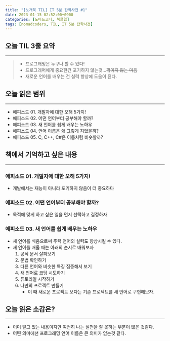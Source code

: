 ```yaml
---
title: "[노개북 TIL] IT 5분 잡학사전 #1"
date: 2023-01-15 02:52:00+0900
categories: [노마드코더, 북클럽]
tags: [nomadcoders, TIL, IT 5분 잡학사전]
---
```


## 오늘 TIL 3줄 요약

---

> - 프로그래밍은 누구나 할 수 있다!
> - 프로그래머에게 중요한건 포기하지 않는것...~~꺾이지 않는 마음~~
> - 새로운 언어를 배우는 건 실력 향상에 도움이 된다.

## 오늘 읽은 범위

---

- 에피소드 01. 개발자에 대한 오해 5가지!
- 에피소드 02. 어떤 언어부터 공부해야 할까?
- 에피소드 03. 새 언어를 쉽게 배우는 노하우
- 에피소드 04. 언어 이름은 왜 그렇게 지었을까?
- 에피소드 05. C, C++, C#은 이름처럼 비슷할까?

## 책에서 기억하고 싶은 내용

---

### 에피소드 01. 개발자에 대한 오해 5가지!

- 개발에서는 재능이 아니라 포기하지 않음이 더 중요하다

### 에피소드 02. 어떤 언어부터 공부해야 할까?

- 목적에 맞게 하고 싶은 일을 먼저 선택하고 결정하자

### 에피소드 03. 새 언어를 쉽게 배우는 노하우

- 새 언어를 배움으로써 주력 언어의 실력도 향상시킬 수 있다.
- 새 언어를 배울 때는 아래의 순서로 배워보자
  1. 공식 문서 살펴보기
  2. 문법 확인하기
  3. 다른 언어와 비슷한 특징 집중해서 보기
  4. 새 언어로 코딩 시도하기
  5. 튜토리얼 시작하기
  6. 나만의 프로젝트 만들기
     - 이 때 새로운 프로젝트 보다는 기존 프로젝트를 새 언어로 구현해보자.

## 오늘 읽은 소감은?

---

- 이미 알고 있는 내용이지만 여전히 나는 실천을 잘 못하는 부분이 많은 것같다.
- 어떤 의미에선 프로그래밍 언어 이름은 큰 의미가 없는것 같다.
